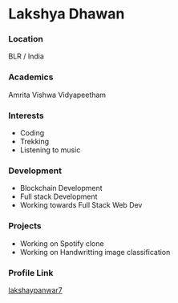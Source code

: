 # Lakshya Dhawan

### Location

BLR / India

### Academics

Amrita Vishwa Vidyapeetham

### Interests

- Coding
- Trekking
- Listening to music

### Development
- Blockchain Development
- Full stack Development
- Working towards Full Stack Web Dev

### Projects

- Working on Spotify clone
- Working on Handwritting image classification

### Profile Link

[lakshaypanwar7](https://github.com/lakshaypanwar7)